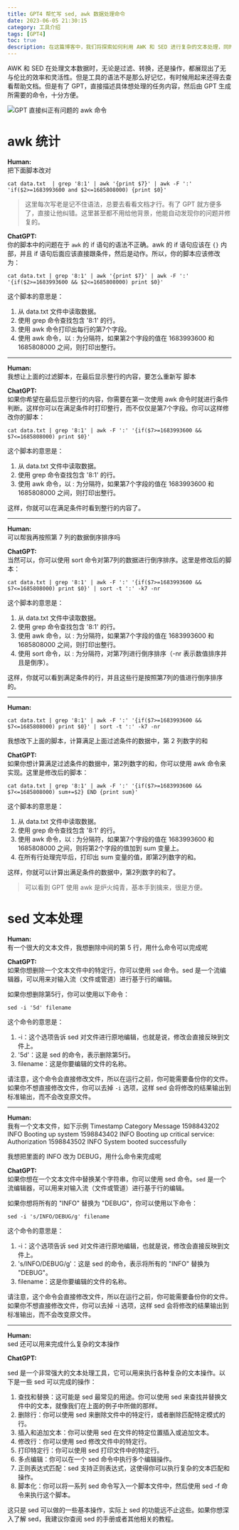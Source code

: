 ```yaml
---
title: GPT4 帮忙写 sed, awk 数据处理命令
date: 2023-06-05 21:30:15
category: 工具介绍
tags: [GPT4]
toc: true
description: 在这篇博客中，我们将探索如何利用 AWK 和 SED 进行复杂的文本处理，同时展示了如何使用 OpenAI 的 GPT-4 模型来帮助我们编写命令和解决问题。我们将深入解析各种实际示例，包括如何过滤和排序数据，如何进行文本替换，以及如何删除或修改特定行。这篇文章不仅为你提供了深入理解 AWK 和 SED 的机会，还展示了人工智能如何帮助我们更有效地进行编程和数据处理。
---
```


AWK 和 SED 在处理文本数据时，无论是过滤、转换，还是操作，都展现出了无与伦比的效率和灵活性。但是工具的语法不是那么好记忆，有时候用起来还得去查看帮助文档。但是有了 GPT，直接描述具体想处理的任务内容，然后由 GPT 生成所需要的命令，十分方便。

![GPT 直接纠正有问题的 awk 命令](https://slefboot-1251736664.cos.ap-beijing.myqcloud.com/20230605_gpt4_write_cmd.png)

<!--more-->

# awk 统计

**Human:**  
把下面脚本改对

```shell
cat data.txt  | grep '8:1' | awk '{print $7}' | awk -F ':' 'if($2>=1683993600 and $2<=1685808000) {print $0}'
```

> 这里每次写老是记不住语法，总要去看看文档才行。有了 GPT 就方便多了，直接让他纠错。这里甚至都不用给他背景，他能自动发现你的问题并修复的。

**ChatGPT:**  
你的脚本中的问题在于 `awk` 的 if 语句的语法不正确。awk 的 if 语句应该在 `{}` 内部，并且 if 语句后面应该直接跟条件，然后是动作。所以，你的脚本应该修改为：

```shell
cat data.txt | grep '8:1' | awk '{print $7}' | awk -F ':' '{if($2>=1683993600 && $2<=1685808000) print $0}'
```

这个脚本的意思是：

1. 从 data.txt 文件中读取数据。
2. 使用 grep 命令查找包含 '8:1' 的行。
3. 使用 awk 命令打印出每行的第7个字段。
4. 使用 awk 命令，以 : 为分隔符，如果第2个字段的值在 1683993600 和 1685808000 之间，则打印出整行。

---
**Human:**  
我想让上面的过滤脚本，在最后显示整行的内容，要怎么重新写 脚本

**ChatGPT:**  
如果你希望在最后显示整行的内容，你需要在第一次使用 awk 命令时就进行条件判断。这样你可以在满足条件时打印整行，而不仅仅是第7个字段。你可以这样修改你的脚本：

```shell
cat data.txt | grep '8:1' | awk -F ':' '{if($7>=1683993600 && $7<=1685808000) print $0}'
```

这个脚本的意思是：

1. 从 data.txt 文件中读取数据。
2. 使用 grep 命令查找包含 '8:1' 的行。
3. 使用 awk 命令，以 : 为分隔符，如果第7个字段的值在 1683993600 和 1685808000 之间，则打印出整行。

这样，你就可以在满足条件时看到整行的内容了。

---
**Human:**  
可以帮我再按照第 7 列的数据倒序排序吗

**ChatGPT:**  
当然可以，你可以使用 sort 命令对第7列的数据进行倒序排序。这里是修改后的脚本：

```shell
cat data.txt | grep '8:1' | awk -F ':' '{if($7>=1683993600 && $7<=1685808000) print $0}' | sort -t ':' -k7 -nr
```

这个脚本的意思是：

1. 从 data.txt 文件中读取数据。
2. 使用 grep 命令查找包含 '8:1' 的行。
3. 使用 awk 命令，以 : 为分隔符，如果第7个字段的值在 1683993600 和 1685808000 之间，则打印出整行。
4. 使用 sort 命令，以 : 为分隔符，对第7列进行倒序排序（-nr 表示数值排序并且是倒序）。

这样，你就可以看到满足条件的行，并且这些行是按照第7列的值进行倒序排序的。

---
**Human:**  
```shell
cat data.txt | grep '8:1' | awk -F ':' '{if($7>=1683993600 && $7<=1685808000) print $0}' | sort -t ':' -k7 -nr
```

我想改下上面的脚本，计算满足上面过滤条件的数据中，第 2 列数字的和

**ChatGPT:**  
如果你想计算满足过滤条件的数据中，第2列数字的和，你可以使用 awk 命令来实现。这里是修改后的脚本：

```shell
cat data.txt | grep '8:1' | awk -F ':' '{if($7>=1683993600 && $7<=1685808000) sum+=$2} END {print sum}'
```

这个脚本的意思是：

1. 从 data.txt 文件中读取数据。
2. 使用 grep 命令查找包含 '8:1' 的行。
3. 使用 awk 命令，以 : 为分隔符，如果第7个字段的值在 1683993600 和 1685808000 之间，则将第2个字段的值加到 sum 变量上。
4. 在所有行处理完毕后，打印出 sum 变量的值，即第2列数字的和。

这样，你就可以计算出满足条件的数据中，第2列数字的和了。

> 可以看到 GPT 使用 awk 是炉火纯青，基本手到擒来，很是方便。 

# sed 文本处理

**Human:**  
有一个很大的文本文件，我想删除中间的第 5 行，用什么命令可以完成呢

**ChatGPT:**  
如果你想删除一个文本文件中的特定行，你可以使用 `sed` 命令。sed 是一个流编辑器，可以用来对输入流（文件或管道）进行基于行的编辑。

如果你想删除第5行，你可以使用以下命令：

```shell
sed -i '5d' filename
```

这个命令的意思是：

1. -i：这个选项告诉 sed 对文件进行原地编辑，也就是说，修改会直接反映到文件上。
2. '5d'：这是 sed 的命令，表示删除第5行。
3. filename：这是你要编辑的文件的名称。

请注意，这个命令会直接修改文件，所以在运行之前，你可能需要备份你的文件。如果你不想直接修改文件，你可以去掉 `-i` 选项，这样 sed 会将修改的结果输出到标准输出，而不会改变原文件。

---
**Human:**  
我有一个文本文件，如下示例
Timestamp       Category        Message
1598843202      INFO    Booting up system
1598843402      INFO    Booting up critical service: Authorization
1598843502      INFO    System booted successfully

我想把里面的  INFO  改为  DEBUG，用什么命令来完成呢

**ChatGPT:**  
如果你想在一个文本文件中替换某个字符串，你可以使用 sed 命令。`sed` 是一个流编辑器，可以用来对输入流（文件或管道）进行基于行的编辑。

如果你想将所有的 "INFO" 替换为 "DEBUG"，你可以使用以下命令：

```shell
sed -i 's/INFO/DEBUG/g' filename
```

这个命令的意思是：

1. -i：这个选项告诉 sed 对文件进行原地编辑，也就是说，修改会直接反映到文件上。
2. 's/INFO/DEBUG/g'：这是 sed 的命令，表示将所有的 "INFO" 替换为 "DEBUG"。
3. filename：这是你要编辑的文件的名称。

请注意，这个命令会直接修改文件，所以在运行之前，你可能需要备份你的文件。如果你不想直接修改文件，你可以去掉 -i 选项，这样 sed 会将修改的结果输出到标准输出，而不会改变原文件。

---
**Human:**  
sed 还可以用来完成什么复杂的文本操作

**ChatGPT:**  

sed 是一个非常强大的文本处理工具，它可以用来执行各种复杂的文本操作。以下是一些 sed 可以完成的操作：

1. 查找和替换：这可能是 sed 最常见的用途。你可以使用 sed 来查找并替换文件中的文本，就像我们在上面的例子中所做的那样。
2. 删除行：你可以使用 sed 来删除文件中的特定行，或者删除匹配特定模式的行。
3. 插入和追加文本：你可以使用 sed 在文件的特定位置插入或追加文本。
4. 修改行：你可以使用 sed 修改文件中的特定行。
5. 打印特定行：你可以使用 sed 打印文件中的特定行。
6. 多点编辑：你可以在一个 sed 命令中执行多个编辑操作。
7. 正则表达式匹配：sed 支持正则表达式，这使得你可以执行复杂的文本匹配和操作。
8. 脚本化：你可以将一系列 sed 命令写入一个脚本文件中，然后使用 sed -f 命令来执行这个脚本。

这只是 sed 可以做的一些基本操作，实际上 sed 的功能远不止这些。如果你想深入了解 sed，我建议你查阅 sed 的手册或者其他相关的教程。